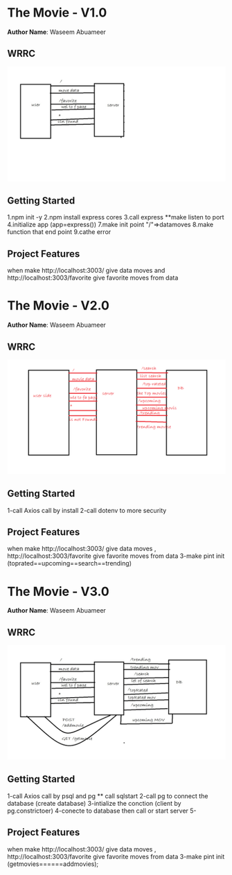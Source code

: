 # The Movie  - V1.0

**Author Name**: Waseem Abuameer

## WRRC
![image](img/WRRC1.jpg)



## Getting Started
<!-- What are the steps that a user must take in order to build this app on their own machine and get it running? -->
1.npm init -y
2.npm install express cores 
3.call express
**make listen to port
4.initialize app (app=express())
7.make init point "/"=>datamoves
8.make function that end point
9.cathe error


## Project Features
<!-- What are the features included in you app -->
when make http://localhost:3003/ give data moves
and http://localhost:3003/favorite give favorite moves from data
# The Movie  - V2.0

**Author Name**: Waseem Abuameer

## WRRC
![image](img/WRRC2.png)



## Getting Started
<!-- What are the steps that a user must take in order to build this app on their own machine and get it running? -->
1-call Axios call by install
2-call dotenv to more security



## Project Features
<!-- What are the features included in you app -->
when make http://localhost:3003/ give data moves
, http://localhost:3003/favorite give favorite moves from data
3-make pint init (toprated==upcoming==search==trending)
# The Movie  - V3.0

**Author Name**: Waseem Abuameer

## WRRC
![image](img/WRRC3.jpg)



## Getting Started
<!-- What are the steps that a user must take in order to build this app on their own machine and get it running? -->
1-call Axios call by psql and pg 
** call sqlstart
2-call pg to connect the database (create database)
3-intialize the conction  (client by pg.constrictoer)
4-conecte to database then call or start server
5-


## Project Features
<!-- What are the features included in you app -->
when make http://localhost:3003/ give data moves
, http://localhost:3003/favorite give favorite moves from data
3-make pint init (getmovies======addmovies);
